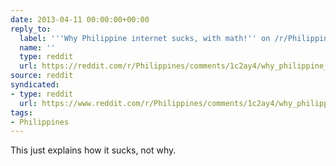 ```yaml
---
date: 2013-04-11 00:00:00+00:00
reply_to:
  label: '''Why Philippine internet sucks, with math!'' on /r/Philippines'
  name: ''
  type: reddit
  url: https://reddit.com/r/Philippines/comments/1c2ay4/why_philippine_internet_sucks_with_math/
source: reddit
syndicated:
- type: reddit
  url: https://www.reddit.com/r/Philippines/comments/1c2ay4/why_philippine_internet_sucks_with_math/c9cl4am/
tags:
- Philippines
---
```


This just explains how it sucks, not why.